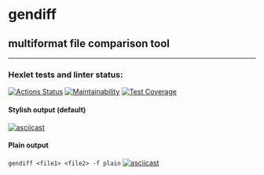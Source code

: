 # gendiff
## multiformat file comparison tool

___

### Hexlet tests and linter status:
[![Actions Status](https://github.com/utkapodsousom/frontend-project-lvl2/workflows/hexlet-check/badge.svg)](https://github.com/utkapodsousom/frontend-project-lvl2/actions) [![Maintainability](https://api.codeclimate.com/v1/badges/8df1de527f3e2ee96920/maintainability)](https://codeclimate.com/github/utkapodsousom/frontend-project-lvl2/maintainability) [![Test Coverage](https://api.codeclimate.com/v1/badges/8df1de527f3e2ee96920/test_coverage)](https://codeclimate.com/github/utkapodsousom/frontend-project-lvl2/test_coverage)

#### Stylish output (default)
[![asciicast](https://asciinema.org/a/Ek2jw1FXe2kCHQIpwvb4klmYy.svg)](https://asciinema.org/a/Ek2jw1FXe2kCHQIpwvb4klmYy)

#### Plain output
`gendiff <file1> <file2> -f plain`
[![asciicast](https://asciinema.org/a/T3icmCZa0e7IQoT8OXmuhtRAe.svg)](https://asciinema.org/a/T3icmCZa0e7IQoT8OXmuhtRAe)